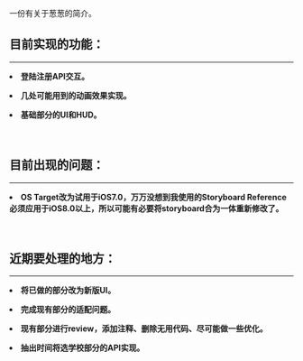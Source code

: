 <html>

<body>
<p>一份有关于葱葱的简介。<br></p>
<p><h2>目前实现的功能：</h2></p>
<hr />
<p><b><li>登陆注册API交互。</p>
<p><li>几处可能用到的动画效果实现。</p>
<p><li>基础部分的UI和HUD。<br><br><br></b></p>
</body>

<body>
<p><h2>目前出现的问题：</h2></p>
<hr />
<p><b><li>OS Target改为试用于iOS7.0，万万没想到我使用的Storyboard Reference必须应用于iOS8.0以上，所以可能有必要将storyboard合为一体重新修改了。<br><br><br></b></p>
</body>

<body>
<p><h2>近期要处理的地方：</h2><p>
<hr />
<p><b><li>将已做的部分改为新版UI。</p>
<p><li>完成现有部分的适配问题。</p>
<p><li>现有部分进行review，添加注释、删除无用代码、尽可能做一些优化。</p>
<p><li>抽出时间将选学校部分的API实现。<br></p>
</body>
</html>
